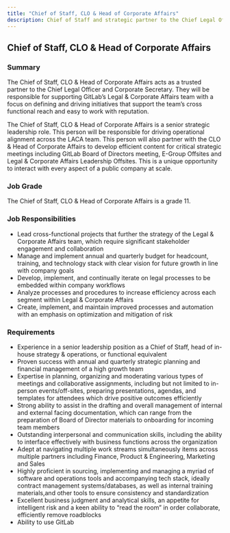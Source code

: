 ```yaml
---
title: "Chief of Staff, CLO & Head of Corporate Affairs"
description: Chief of Staff and strategic partner to the Chief Legal Officer
---
```


## Chief of Staff, CLO & Head of Corporate Affairs

### Summary

The Chief of Staff, CLO & Head of Corporate Affairs acts as a trusted partner to the Chief Legal Officer and Corporate Secretary. They will be responsible for supporting GitLab’s Legal & Corporate Affairs team with a focus on defining and driving initiatives that support the team’s cross functional reach  and easy to work with reputation.

The Chief of Staff, CLO & Head of Corporate Affairs is a senior strategic leadership role. This person will be responsible for driving operational alignment across the LACA team. This person will also partner with the CLO & Head of Corporate Affairs to develop efficient content for critical strategic  meetings including GitLab Board of Directors meeting, E-Group Offsites and Legal & Corporate Affairs Leadership Offsites. This is a unique opportunity to interact with every aspect of a public company at scale. 

### Job Grade

The Chief of Staff, CLO & Head of Corporate Affairs is a grade 11.

### Job Responsibilities

- Lead cross-functional projects that further the strategy of the Legal & Corporate Affairs team, which require significant stakeholder engagement and collaboration
- Manage and implement annual and quarterly budget for headcount, training, and technology stack with clear vision for future growth in line with company goals
- Develop, implement, and continually iterate on legal processes to be embedded within company workflows
- Analyze processes and procedures to increase efficiency across each segment within Legal & Corporate Affairs
- Create, implement, and maintain improved processes and automation with an emphasis on optimization and mitigation of risk

### Requirements

- Experience in a senior leadership position as a Chief of Staff, head of in-house strategy & operations, or functional equivalent
- Proven success with annual and quarterly strategic planning and financial management of a high growth team
- Expertise in planning, organizing and moderating various types of meetings and collaborative assignments, including but not limited to in-person events/off-sites, preparing presentations, agendas, and templates for attendees which drive positive outcomes efficiently
- Strong ability to assist in the drafting and overall management of internal and external facing documentation, which can range from the preparation of Board of Director materials to onboarding for incoming team members
- Outstanding interpersonal and communication skills, including the ability to interface effectively with business functions across the organization
- Adept at navigating multiple work streams simultaneously  items across multiple partners including Finance, Product & Engineering, Marketing and Sales
- Highly proficient in sourcing, implementing and managing a myriad of software and operations tools and accompanying tech stack, ideally contract management systems/databases, as well as internal training materials,and other tools to ensure consistency and standardization
- Excellent business judgment and analytical skills, an appetite for intelligent risk and a keen ability to “read the room” in order collaborate, efficiently remove roadblocks
- Ability to use GitLab
